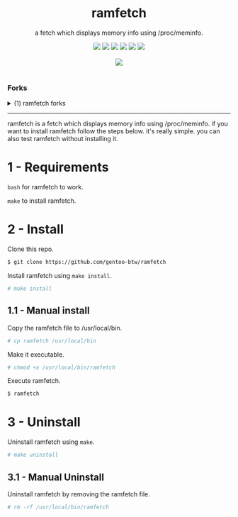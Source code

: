<div align="center">
  <div>
    <h1>ramfetch</h1>
    <p>a fetch which displays memory info using /proc/meminfo.</p>
    <img src="https://img.shields.io/github/license/gentoo-btw/ramfetch?style=flat-square">
    <img src="https://img.shields.io/github/directory-file-count/gentoo-btw/ramfetch?style=flat-square">
    <img src="https://img.shields.io/github/last-commit/gentoo-btw/ramfetch?style=flat-square">
    <img src="https://img.shields.io/github/forks/gentoo-btw/ramfetch?style=flat-square">
    <img src="https://img.shields.io/github/stars/gentoo-btw/ramfetch?style=flat-square">
    <img src="https://img.shields.io/endpoint.svg?url=https%3A%2F%2Factions-badge.atrox.dev%2Fatrox%2Fsync-dotenv%2Fbadge">
  </div>
  <div>
<br>
<img src="https://user-images.githubusercontent.com/119129086/208178135-ec7c69da-4967-44b2-b056-306deced2261.png">
</div>
<br>
</div>

### Forks
<!-- ramfetch-forks -->
<details markdown='1'><summary>(1) ramfetch forks</summary>

<h4>1 - devlocalhost's fork<h4>

https://github.com/devlocalhost/ramfetch

<br>
<img src="https://user-images.githubusercontent.com/119129086/208246044-d7239c46-12ca-430a-8fe7-025c3d89b485.png">
</div></details>
<!-- end ramfetch-forks -->

---

ramfetch is a fetch which displays memory info using /proc/meminfo. if you want to install ramfetch follow the steps below. it's really simple. you can also test ramfetch without installing it.

# 1 - Requirements

`bash` for ramfetch to work.

`make` to install ramfetch.

# 2 - Install

Clone this repo.
```bash
$ git clone https://github.com/gentoo-btw/ramfetch
```
Install ramfetch using `make install`.
```bash
# make install
```
## 1.1 - Manual install
Copy the ramfetch file to /usr/local/bin.
```bash
# cp ramfetch /usr/local/bin
```
Make it executable.
```bash
# chmod +x /usr/local/bin/ramfetch
```
Execute ramfetch.
```bash
$ ramfetch
```

# 3 - Uninstall
Uninstall ramfetch using `make`.
```bash
# make uninstall
```
## 3.1 - Manual Uninstall
Uninstall ramfetch by removing the ramfetch file.
```bash
# rm -rf /usr/local/bin/ramfetch
```
